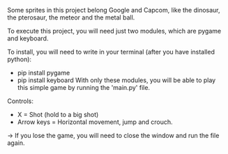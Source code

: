 Some sprites in this project belong Google and Capcom, like the dinosaur, the pterosaur, the meteor and the metal ball.

To execute this project, you will need just two modules, which are pygame and keyboard.

To install, you will need to write in your terminal (after you have installed python):
* pip install pygame
* pip install keyboard
With only these modules, you will be able to play this simple game by running the 'main.py' file.

Controls:
* X = Shot (hold to a big shot)
* Arrow keys = Horizontal movement, jump and crouch.

-> If you lose the game, you will need to close the window and run the file again.

